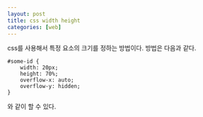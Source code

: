 ```yaml
---
layout: post
title: css width height
categories: [web]
---
```


css를 사용해서 특정 요소의 크기를 정하는 방법이다. 방법은 다음과 같다.


```
#some-id {
	width: 20px;
	height: 70%;
	overflow-x: auto;
	overflow-y: hidden;
}
```

와 같이 할 수 있다.

